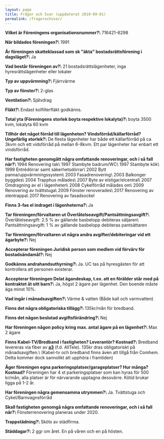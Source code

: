 ```yaml
---
layout: page
title: Frågor och Svar (uppdaterat 2019-09-01)
permalink: /fragorochsvar/
---
```


**Vilket är Föreningens organisationsnummer?**\\
716421-6298

**När bildades föreningen?**\\
1991

**Är föreningen skatteklassad som sk "äkta" bostadsrättsförening i dagsläget?**\\
Ja

**Vad består föreningen av?**\\
21 bostadsrättslägenheter, inga hyresrättslägenheter eller lokaler

**Typ av uppvärmning?**\\
Fjärrvärme

**Typ av fönster?**\\
2-glas

**Ventilation?**\\
Självdrag

**Fläkt?**\\
Endast kolfilterfläkt godkänns.

**Total yta (Föreningens storlek boyta respektive lokalyta)?**\\
boyta 3500 kvm, lokalyta 60 kvm

**Tillhör det något förråd till lägenheten? Vindsförråd/källarförråd? Ungefärlig storlek?**\\
De flesta lägenheter har både ett källarförråd på ca 3kvm och ett vidsförråd på mellan 6-8kvm. Ett par lägenheter har enbart ett vindsförråd.

**Har fastigheten genomgått några omfattande renoveringar, och i så fall när?**\\
1994 Renovering tak\\
1997 Stambyte badrum/WC\\
1997 Stambyte kök\\
1999 Entrédörrar samt säkerhetsdörrar\\
2002 Bytt panna/uppvärmningssystem\\
2003 Fasadrenovering\\
2003 Balkonger byggdes\\
2004 Trapphus målades\\
2007 Byte av elstigar/elcentral\\
2007 Omdragning av el i lägenheten\\
2008 Cykelförråd målades om\\
2009 Renovering av tvättstuga\\
2009 Fönster renoverades\\
2017 Renovering av stentrappa\\
2017 Renovering av fasadsockel

**Finns 3-fas el indraget i lägenheterna?**\\
Ja

**Tar föreningen/förvaltaren ut Överlåtelseavgift/Pantsättningsavgift?**\\
Överlåtelseavgift: 2.5 % av gällande basbelopp debiteras säljaren\\
Pantsättningsavgift: 1 % av gällande basbelopp debiteras pantsättaren

**Tar föreningen/förvaltaren ut några andra avgifter/debiteringar vid ett ägarbyte?**\\
Nej

**Accepterar föreningen Juridisk person som medlem vid förvärv för bostadsändamål?**\\
Nej

**Godkänns andrahandsuthyrning?**\\
Ja. UC tas på hyresgästen för att kontrollera att personen existerar.

**Accepterar föreningen Delat ägandeskap, t.ex. att en förälder står med på kontraktet åt sitt barn?**\\
Ja, högst 2 ägare per lägenhet. Den boende måste äga minst 10%.

**Vad ingår i månadsavgiften?**\\
Värme & vatten (Både kall och varmvatten)

**Finns det några obligatoriska tillägg?**\\
135kr/mån för bredband. 

**Finns det någon beslutad avgiftsförändring?**\\
Nej

**Har föreningen någon policy kring max. antal ägare på en lägenhet?**\\
Max 2 ägare

**Finns Kabel-TV/Bredband i fastigheten? Leverantör? Kostnad?**\\
Bredband levereras via fiber av <b><a href="https://alltele.a3.se/">a3</a></b> (f.d. AllTele). 135kr dras obligatoriskt på månadsavgiften.\\
(Kabel-tv och bredband finns även att tillgå från Comhem. Detta kommer dock sannolikt att upphöra i framtiden)

**Äger föreningen egna parkeringsplatser/garageplatser? Hur många? Kostnad?**
Föreningen har 4 st parkeringsplatser som kan hyras för 500 kr/mån, alla platser är för närvarande upptagna dessvärre. Kötid brukar ligga på 1-2 år.

**Har föreningen några gemensamma utrymmen?**\\
Ja. Tvättstuga och Cykel/Barnvagnsförråd

**Skall fastigheten genomgå några omfattande renoveringar, och i så fall när?**\\
Fönsterrenovering planeras under 2020. 

**Trappstädning?**\\
Sköts av städfirma.

**Städdagar?**\\
2 ggr om året. En på våren och en på hösten.
